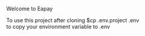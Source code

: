 Welcome to Eapay

To use this project
after cloning 
$cp .env.project .env  
to copy your environment variable to .env 